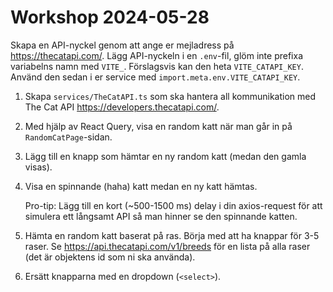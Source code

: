 # Workshop 2024-05-28

Skapa en API-nyckel genom att ange er mejladress på <https://thecatapi.com/>. Lägg API-nyckeln i en `.env`-fil, glöm inte prefixa variabelns namn med `VITE_`. Förslagsvis kan den heta `VITE_CATAPI_KEY`. Använd den sedan i er service med `import.meta.env.VITE_CATAPI_KEY`.

1. Skapa `services/TheCatAPI.ts` som ska hantera all kommunikation med The Cat API <https://developers.thecatapi.com/>.

2. Med hjälp av React Query, visa en random katt när man går in på `RandomCatPage`-sidan.

3. Lägg till en knapp som hämtar en ny random katt (medan den gamla visas).

4. Visa en spinnande (haha) katt medan en ny katt hämtas.

    Pro-tip: Lägg till en kort (~500-1500 ms) delay i din axios-request för att simulera ett långsamt API så man hinner se den spinnande katten.

5. Hämta en random katt baserat på ras. Börja med att ha knappar för 3-5 raser. Se <https://api.thecatapi.com/v1/breeds> för en lista på alla raser (det är objektens id som ni ska använda).

6. Ersätt knapparna med en dropdown (`<select>`).
